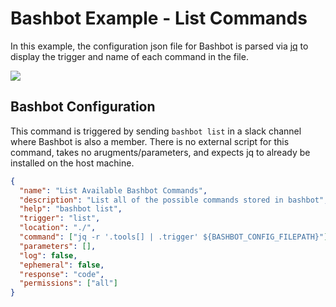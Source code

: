 # Bashbot Example - List Commands

In this example, the configuration json file for Bashbot is parsed via [jq](https://stedolan.github.io/jq/) to display the trigger and name of each command in the file.

<img src="https://i.imgur.com/HHzHlFK.gif">

## Bashbot Configuration

This command is triggered by sending `bashbot list` in a slack channel where Bashbot is also a member. There is no external script for this command, takes no arugments/parameters, and expects jq to already be installed on the host machine.

```json
{
  "name": "List Available Bashbot Commands",
  "description": "List all of the possible commands stored in bashbot",
  "help": "bashbot list",
  "trigger": "list",
  "location": "./",
  "command": ["jq -r '.tools[] | .trigger' ${BASHBOT_CONFIG_FILEPATH}"],
  "parameters": [],
  "log": false,
  "ephemeral": false,
  "response": "code",
  "permissions": ["all"]
}
```